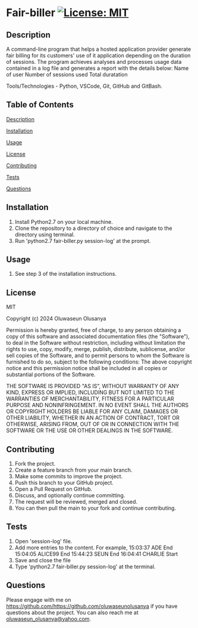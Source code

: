 # Fair-biller                         [![License: MIT](https://img.shields.io/badge/License-MIT-yellow.svg)](https://opensource.org/licenses/MIT)

## Description                       
A command-line program that helps a hosted application provider generate fair billing for its customers' use of it application depending on the duration of sessions.
The program achieves analyses and processes usage data contained in a log file and generates a report with the details below:
    Name of user
    Number of sessions used
    Total duratation

Tools/Technologies - Python, VSCode, Git, GitHub and GitBash.


## Table of Contents 
[Description](#description)

[Installation](#installation)

[Usage](#usage)

[License](#license)

[Contributing](#contributing)

[Tests](#tests)
 
[Questions](#questions)

## Installation 
1. Install Python2.7 on your local machine.
2. Clone the repository to a directory of choice and navigate to the directory using terminal.
3. Run 'python2.7 fair-biller.py session-log' at the prompt. 

## Usage
1. See step 3 of the installation instructions. 

## License 
MIT

Copyright (c) 2024 Oluwaseun Olusanya
    
Permission is hereby granted, free of charge, to any person obtaining a copy of this software and associated documentation files (the "Software"), to deal in the Software without restriction, including without limitation the rights to use, copy, modify, merge, publish, distribute, sublicense, and/or sell copies of the Software, and to permit persons to whom the Software is furnished to do so, subject to the following conditions:
The above copyright notice and this permission notice shall be included in all copies or substantial portions of the Software.
    
THE SOFTWARE IS PROVIDED "AS IS", WITHOUT WARRANTY OF ANY KIND, EXPRESS OR IMPLIED, INCLUDING BUT NOT LIMITED TO THE WARRANTIES OF MERCHANTABILITY, FITNESS FOR A PARTICULAR PURPOSE AND NONINFRINGEMENT. IN NO EVENT SHALL THE AUTHORS OR COPYRIGHT HOLDERS BE LIABLE FOR ANY CLAIM, DAMAGES OR OTHER LIABILITY, WHETHER IN AN ACTION OF CONTRACT, TORT OR OTHERWISE, ARISING FROM, OUT OF OR IN CONNECTION WITH THE SOFTWARE OR THE USE OR OTHER DEALINGS IN THE SOFTWARE.

## Contributing 
1. Fork the project.
2. Create a feature branch from your main branch.
3. Make some commits to improve the project.
4. Push this branch to your GitHub project.
5. Open a Pull Request on GitHub.
6. Discuss, and optionally continue committing.
7. The request will be reviewed, merged and closed.
8. You can then pull the main to your fork and continue contributing.

## Tests
1. Open 'session-log' file.
2. Add more entries to the content. For example,
   15:03:37 ADE End
   15:04:05 ALICE99 End
   15:44:23 SEUN End
   16:04:41 CHARLIE Start
3. Save and close the file
4. Type 'python2.7 fair-biller.py session-log' at the terminal.

## Questions
Please engage with me on https://github.com/https://github.com/oluwaseunolusanya if you have questions about the project. You can also reach me at oluwaseun_olusanya@yahoo.com.
